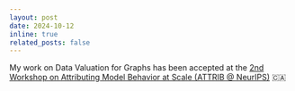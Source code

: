 ```yaml
---
layout: post
date: 2024-10-12
inline: true
related_posts: false
---
```


My work on Data Valuation for Graphs has been accepted at the [2nd Workshop on Attributing Model Behavior at Scale (ATTRIB @ NeurIPS)](https://attrib-workshop.cc/) 🇨🇦
